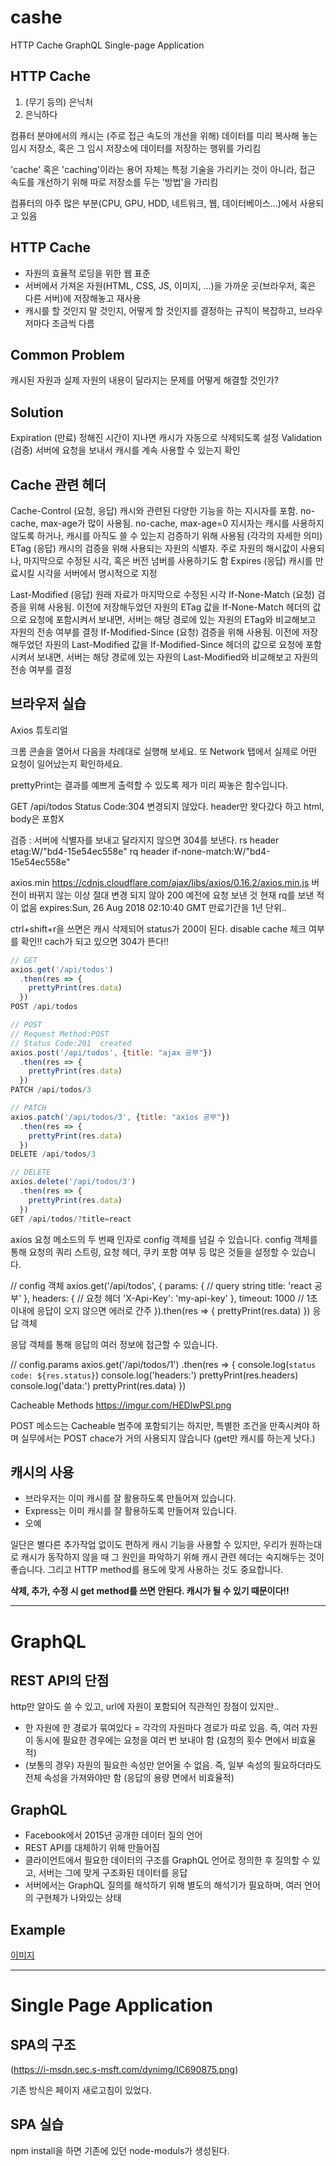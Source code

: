 # cashe
HTTP Cache
GraphQL
Single-page Application


## HTTP Cache

1. (무기 등의) 은닉처
2. 은닉하다

컴퓨터 분야에서의 캐시는 (주로 접근 속도의 개선을 위해) 데이터를 미리 복사해 놓는 임시 저장소, 혹은 그 임시 저장소에 데이터를 저장하는 행위를 가리킴

'cache' 혹은 'caching'이라는 용어 자체는 특정 기술을 가리키는 것이 아니라, 접근 속도를 개선하기 위해 따로 저장소를 두는 '방법'을 가리킴

컴퓨터의 아주 많은 부분(CPU, GPU, HDD, 네트워크, 웹, 데이터베이스...)에서 사용되고 있음


## HTTP Cache
- 자원의 효율적 로딩을 위한 웹 표준
- 서버에서 가져온 자원(HTML, CSS, JS, 이미지, ...)을 가까운 곳(브라우저, 혹은 다른 서버)에 저장해놓고 재사용
- 캐시를 할 것인지 말 것인지, 어떻게 할 것인지를 결정하는 규칙이 복잡하고, 브라우저마다 조금씩 다름

## Common Problem
캐시된 자원과 실제 자원의 내용이 달라지는 문제를 
어떻게 해결할 것인가?

## Solution
Expiration (만료)
정해진 시간이 지나면 캐시가 자동으로 삭제되도록 설정
Validation (검증)
서버에 요청을 보내서 캐시를 계속 사용할 수 있는지 확인

## Cache 관련 헤더
Cache-Control
(요청, 응답) 캐시와 관련된 다양한 기능을 하는 지시자를 포함. no-cache, max-age가 많이 사용됨. no-cache, max-age=0 지시자는 캐시를 사용하지 않도록 하거나, 캐시를 아직도 쓸 수 있는지 검증하기 위해 사용됨 (각각의 자세한 의미)
ETag
(응답) 캐시의 검증을 위해 사용되는 자원의 식별자. 주로 자원의 해시값이 사용되나, 마지막으로 수정된 시각, 혹은 버전 넘버를 사용하기도 함
Expires
(응답) 캐시를 만료시킬 시각을 서버에서 명시적으로 지정

Last-Modified
(응답) 원래 자료가 마지막으로 수정된 시각
If-None-Match
(요청) 검증을 위해 사용됨. 이전에 저장해두었던 자원의 ETag 값을 If-None-Match 헤더의 값으로 요청에 포함시켜서 보내면, 서버는 해당 경로에 있는 자원의 ETag와 비교해보고 자원의 전송 여부를 결정
If-Modified-Since
(요청) 검증을 위해 사용됨. 이전에 저장해두었던 자원의 Last-Modified 값을 If-Modified-Since 헤더의 값으로 요청에 포함시켜서 보내면, 서버는 해당 경로에 있는 자원의 Last-Modified와 비교해보고 자원의 전송 여부를 결정

## 브라우저 실습

Axios 튜토리얼

크롬 콘솔을 열어서 다음을 차례대로 실행해 보세요. 또 Network 탭에서 실제로 어떤 요청이 일어났는지 확인하세요.

prettyPrint는 결과를 예쁘게 출력할 수 있도록 제가 미리 짜놓은 함수입니다.

GET /api/todos
Status Code:304 변경되지 않았다.  header만 왓다갔다 하고 html, body은 포함X

검증 : 서버에 식별자를 보내고 달라지지 않으면 304를 보낸다.
rs header
etag:W/"bd4-15e54ec558e"
rq header
if-none-match:W/"bd4-15e54ec558e"

axios.min 
https://cdnjs.cloudflare.com/ajax/libs/axios/0.16.2/axios.min.js 버전이 바뀌지 않는 이상 절대 변경 되지 않아
200
예전에 요청 보낸 것
현재 rq를 보낸 적이 없음
expires:Sun, 26 Aug 2018 02:10:40 GMT 만료기간을 1년 단위..


ctrl+shift+r을 쓰면은 캐시 삭제되어 status가 200이 된다.
disable cache 체크 여부를 확인!! 
cach가 되고 있으면 304가 뜬다!!



```js
// GET
axios.get('/api/todos')
  .then(res => {
    prettyPrint(res.data)
  })
POST /api/todos

// POST
// Request Method:POST
// Status Code:201  created
axios.post('/api/todos', {title: "ajax 공부"})
  .then(res => {
    prettyPrint(res.data)
  })
PATCH /api/todos/3

// PATCH
axios.patch('/api/todos/3', {title: "axios 공부"})
  .then(res => {
    prettyPrint(res.data)
  })
DELETE /api/todos/3

// DELETE
axios.delete('/api/todos/3')
  .then(res => {
    prettyPrint(res.data)
  })
GET /api/todos/?title=react
```

axios 요청 메소드의 두 번째 인자로 config 객체를 넘길 수 있습니다. config 객체를 통해 요청의 쿼리 스트링, 요청 헤더, 쿠키 포함 여부 등 많은 것들을 설정할 수 있습니다.

// config 객체
axios.get('/api/todos', {
  params: { // query string
    title: 'react 공부'
  },
  headers: { // 요청 헤더
    'X-Api-Key': 'my-api-key'
  },
  timeout: 1000 // 1초 이내에 응답이 오지 않으면 에러로 간주
}).then(res => {
    prettyPrint(res.data)
  })
응답 객체

응답 객체를 통해 응답의 여러 정보에 접근할 수 있습니다.

// config.params
axios.get('/api/todos/1')
  .then(res => {
    console.log(`status code: ${res.status}`)
    console.log('headers:')
    prettyPrint(res.headers)
    console.log('data:')
    prettyPrint(res.data)
  })


  Cacheable Methods
https://imgur.com/HEDlwPSl.png

POST 메소드는 Cacheable 범주에 포함되기는 하지만, 특별한 조건을 만족시켜야 하며 실무에서는 POST chace가 거의 사용되지 않습니다 (get만 캐시를 하는게 낫다.)

## 캐시의 사용
- 브라우저는 이미 캐시를 잘 활용하도록 만들어져 있습니다.
- Express는 이미 캐시를 잘 활용하도록 만들어져 있습니다.
- 오예

일단은 별다른 추가작업 없이도 편하게 캐시 기능을 사용할 수 있지만, 우리가 원하는대로 캐시가 동작하지 않을 때 그 원인을 파악하기 위해 캐시 관련 헤더는 숙지해두는 것이 좋습니다. 그리고 HTTP method를 용도에 맞게 사용하는 것도 중요합니다.

**삭제, 추가, 수정 시 get method를 쓰면 안된다. 캐시가 될 수 있기 때문이다!!**
___
# GraphQL

## REST API의 단점
http만 알아도 쓸 수 있고,
url에 자원이 포함되어 직관적인 장점이 있지만..

- 한 자원에 한 경로가 묶여있다 = 각각의 자원마다 경로가 따로 있음.
  즉, 여러 자원이 동시에 필요한 경우에는 요청을 여러 번 보내야 함 (요청의 횟수 면에서 비효율적)
- (보통의 경우) 자원의 필요한 속성만 얻어올 수 없음. 즉, 일부 속성의 필요하더라도 전체 속성을 가져와야만 함 (응답의 용량 면에서 비효율적)

## GraphQL
- Facebook에서 2015년 공개한 데이터 질의 언어
- REST API를 대체하기 위해 만들어짐
- 클라이언트에서 필요한 데이터의 구조를 GraphQL 언어로 정의한 후 질의할 수 있고, 서버는 그에 맞게 구조화된 데이터를 응답
- 서버에서는 GraphQL 질의를 해석하기 위해 별도의 해석기가 필요하며, 여러 언어의 구현체가 나와있는 상태

## Example
[이미지](https://seungha-kim.github.io/wpsn-handout/image/graphql-query.png)

____
# Single Page Application

## SPA의 구조
(https://i-msdn.sec.s-msft.com/dynimg/IC690875.png)

기존 방식은 페이지 새로고침이 있었다. 

## SPA 실습

npm install을 하면 기존에 있던 node-moduls가 생성된다. 

